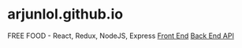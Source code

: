 # arjunlol.github.io
FREE FOOD - React, Redux, NodeJS, Express
[Front End](https://github.com/arjunlol/freefood)
[Back End API](https://github.com/arjunlol/freefoodAPI)
